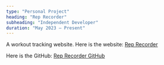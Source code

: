 ```yaml
---
type: "Personal Project"
heading: "Rep Recorder"
subheading: "Independent Developer"
duration: "May 2023 – Present"
---
```


A workout tracking website. Here is the website: [Rep Recorder](https://www.reprecorder.dev/)

Here is the GitHub: [Rep Recorder GitHub](https://github.com/AustinMichaelColeman/rep-recorder)
